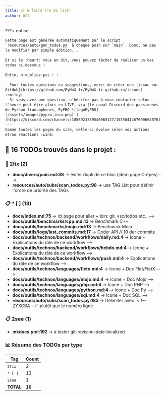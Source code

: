 ```yaml
---
title: 📋 À faire (To Do list)
author: GC7
---
```


???+ notice

    Cette page est générée automatiquement par le script `resources/auto/gen_todos.py` à chaque push sur `main`. Donc, ne pas la modifier par simple édition...

    Et si le :heart: vous en dit, vous pouvez tâcher de réaliser un des todos ci-dessous !
    
    Enfin, n'oubliez-pas ! :
    
    - Pour toutes questions ou suggestions, merci de créer une [issue sur GitHub](https://github.com/PyMoX-fr/PyMoX-fr.github.io/issues) :smiley:
    - Si vous avez une question, n'hésitez pas à nous contacter selon l'heure peut-être alors en LIVE, via [le canal Discord des passionnés de Python francophones, PyPRO ![logoPyPRO](/assets/images/pypro_icon.png) ](https://discord.com/channels/1056923339546968127/1075041467690664070)
    ---
    Comme toutes les pages du site, celle-ci évolue selon vos actions et/ou réactions :wink:

<!-- Dernier rapport généré le 19/08/2025 à 08:57 -->
## 📌 **16 TODOs trouvés dans le projet :**

### 🚨 2fix (2)

- **docs/divers/pain.md:38** → éviter dupli de ce bloc (idem page Crêpes) -->
- **resources/auto/subs/scan_todos.py:98** → use TAG List pour définir l'ordre de priorité des TAGs

### 📋 * [ ] (13)

- **docs/index.md:75** → Ici page pour aller + loin: git, vsc/todos etc...-->
- **docs/outils/benchmarks/cpp.md:13** → Benchmark C++
- **docs/outils/benchmarks/mojo.md:13** → Benchmark Mojo
- **docs/outils/logs/last_commits.md:17** → Coder API // 10 der commits
- **docs/outils/technos/backend/workflows/daily.md:4** → Icone + Explications du rôle de ce workflow -->
- **docs/outils/technos/backend/workflows/hebdo.md:4** → Icone + Explications du rôle de ce workflow -->
- **docs/outils/technos/backend/workflows/push.md:4** → Explications du rôle de ce workflow -->
- **docs/outils/technos/languages/fletx.md:4** → Icone + Doc Flet/FletX -->
- **docs/outils/technos/languages/mojo.md:4** → Icone + Doc Mojo -->
- **docs/outils/technos/languages/php.md:4** → Icone + Doc PHP -->
- **docs/outils/technos/languages/python.md:4** → Icone + Doc Py -->
- **docs/outils/technos/languages/sql.md:4** → Icone + Doc SQL -->
- **resources/auto/subs/scan_todos.py:183** → Délimiter avec '< !-- ZYXCBA -->' plutôt que le numéro ligne

### 📋 2see (1)

- **mkdocs.yml:192** → à tester git-revision-date-localized

### 📊 Résumé des TODOs par type

| Tag | Count |
|-----|-------|
| `2fix` | 2 |
| `* [ ]` | 13 |
| `2see` | 1 |
| **TOTAL** | **16** |

